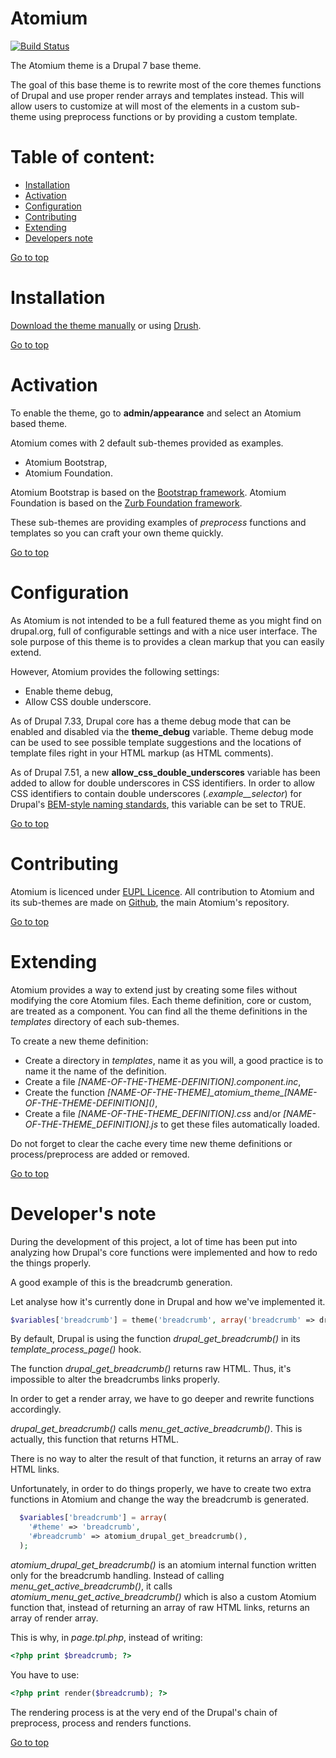 # Atomium
[![Build Status](https://travis-ci.org/ec-europa/atomium.svg?branch=7.x-1.x)](https://travis-ci.org/ec-europa/atomium)

The Atomium theme is a Drupal 7 base theme.

The goal of this base theme is to rewrite most of the core themes functions of Drupal and use proper render arrays and
templates instead.
This will allow users to customize at will most of the elements in a custom sub-theme using preprocess functions or by
providing a custom template.

Table of content:
=================
- [Installation](#installation)
- [Activation](#activation)
- [Configuration](#configuration)
- [Contributing](#contributing)
- [Extending](#extending)
- [Developers note](#developers-note)

[Go to top](#table-of-content)

# Installation
[Download the theme manually](https://www.drupal.org/docs/7/extending-drupal/installing-themes) or using [Drush](https://drupal.org/project/drush).

[Go to top](#table-of-content)

# Activation
To enable the theme, go to **admin/appearance** and select an Atomium based theme.

Atomium comes with 2 default sub-themes provided as examples.

 - Atomium Bootstrap,
 - Atomium Foundation.
 
Atomium Bootstrap is based on the [Bootstrap framework](https://getbootstrap.com/).
Atomium Foundation is based on the [Zurb Foundation framework](https://foundation.zurb.com/).

These sub-themes are providing examples of *preprocess* functions and templates so you can craft your own theme quickly.

[Go to top](#table-of-content)

# Configuration
As Atomium is not intended to be a full featured theme as you might find on drupal.org, full of configurable settings
and with a nice user interface.
The sole purpose of this theme is to provides a clean markup that you can easily extend.

However, Atomium provides the following settings:

 - Enable theme debug,
 - Allow CSS double underscore.
 
As of Drupal 7.33, Drupal core has a theme debug mode that can be enabled and disabled via the
**theme_debug** variable.
Theme debug mode can be used to see possible template suggestions and the locations of template files right in your HTML
markup (as HTML comments).

As of Drupal 7.51, a new **allow_css_double_underscores** variable has been added to allow for double underscores
in CSS identifiers. In order to allow CSS identifiers to contain double underscores (*.example__selector*) for Drupal's
[BEM-style naming standards](http://getbem.com/), this variable can be set to TRUE.

[Go to top](#table-of-content)

# Contributing

Atomium is licenced under [EUPL Licence](https://en.wikipedia.org/wiki/European_Union_Public_Licence).
All contribution to Atomium and its sub-themes are made on [Github](https://github.com/ec-europa/atomium), the main
Atomium's repository.

[Go to top](#table-of-content)

# Extending

Atomium provides a way to extend just by creating some files without modifying the core Atomium files.
Each theme definition, core or custom, are treated as a component.
You can find all the theme definitions in the *templates* directory of each sub-themes.

To create a new theme definition:

 - Create a directory in *templates*, name it as you will, a good practice is to name it the name of the definition.
 - Create a file *[NAME-OF-THE-THEME-DEFINITION].component.inc*,
 - Create the function *[NAME-OF-THE-THEME]\_atomium_theme\_[NAME-OF-THE-THEME-DEFINITION]\()*,
 - Create a file *[NAME-OF-THE-THEME_DEFINITION].css* and/or *[NAME-OF-THE-THEME_DEFINITION].js* to get these files
  automatically loaded.
  
Do not forget to clear the cache every time new theme definitions or process/preprocess are added or removed.

[Go to top](#table-of-content)

# Developer's note

During the development of this project, a lot of time has been put into analyzing how Drupal's core functions were
implemented and how to redo the things properly.

A good example of this is the breadcrumb generation.

Let analyse how it's currently done in Drupal and how we've implemented it.

````php
$variables['breadcrumb'] = theme('breadcrumb', array('breadcrumb' => drupal_get_breadcrumb()));
````

By default, Drupal is using the function *drupal_get_breadcrumb()* in its *template_process_page()* hook.

The function *drupal_get_breadcrumb()* returns raw HTML.
Thus, it's impossible to alter the breadcrumbs links properly.

In order to get a render array, we have to go deeper and rewrite functions accordingly.

*drupal_get_breadcrumb()* calls *menu_get_active_breadcrumb()*. This is actually, this function that returns HTML.

There is no way to alter the result of that function, it returns an array of raw HTML links.

Unfortunately, in order to do things properly, we have to create two extra functions in Atomium and change the way
the breadcrumb is generated.

````php
  $variables['breadcrumb'] = array(
    '#theme' => 'breadcrumb',
    '#breadcrumb' => atomium_drupal_get_breadcrumb(),
  );
````

*atomium_drupal_get_breadcrumb()* is an atomium internal function written only for the breadcrumb handling.
Instead of calling *menu_get_active_breadcrumb()*, it calls *atomium_menu_get_active_breadcrumb()* which is also a
custom Atomium function that, instead of returning an array of raw HTML links, returns an array of render array.

This is why, in *page.tpl.php*, instead of writing:

````php
<?php print $breadcrumb; ?>
````

You have to use:

````php
<?php print render($breadcrumb); ?>
````

The rendering process is at the very end of the Drupal's chain of preprocess, process and renders functions.

[Go to top](#table-of-content)
